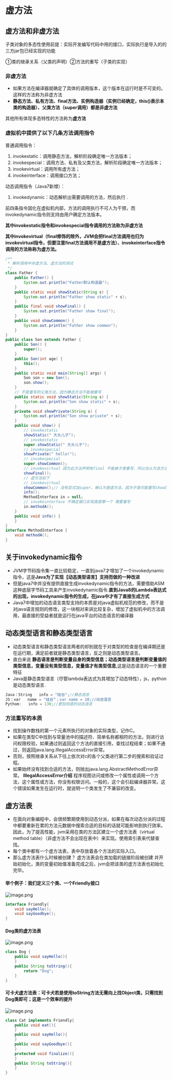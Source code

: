 # 虚方法

## 虚方法和非虚方法

子类对象的多态性使用前提：实际开发编写代码中用的接口，实际执行是导入的的三方jar包已经实现的功能

①类的继承关系（父类的声明）②方法的重写（子类的实现）

### 非虚方法

-   如果方法在编译器就确定了具体的调用版本，这个版本在运行时是不可变的。这样的方法称为非虚方法
-   **静态方法、私有方法、final方法、实例构造器（实例已经确定，this()表示本类的构造器）、父类方法（super调用）都是非虚方法**

其他所有体现多态特性的方法称为**虚方法**

### 虚拟机中提供了以下几条方法调用指令

普通调用指令：

1.  invokestatic：调用静态方法，解析阶段确定唯一方法版本；
2.  invokespecial：调用<init>方法、私有及父类方法，解析阶段确定唯一方法版本；
3.  invokevirtual：调用所有虚方法；
4.  invokeinterface：调用接口方法；

动态调用指令（Java7新增）：

1.  invokedynamic：动态解析出需要调用的方法，然后执行 .

前四条指令固化在虚拟机内部，方法的调用执行不可人为干预，而invokedynamic指令则支持由用户确定方法版本。

**其中invokestatic指令和invokespecial指令调用的方法称为非虚方法**

**其中invokevirtual（final修饰的除外，JVM会把final方法调用也归为invokevirtual指令，但要注意final方法调用不是虚方法）、invokeinterface指令调用的方法称称为虚方法。**

```java
/**
 * 解析调用中非虚方法、虚方法的测试
 */
class Father {
    public Father() {
        System.out.println("Father默认构造器");
    }
    public static void showStatic(String s) {
        System.out.println("Father show static" + s);
    }
    public final void showFinal() {
        System.out.println("Father show final");
    }
    public void showCommon() {
        System.out.println("Father show common");
    }
}
public class Son extends Father {
    public Son() {
        super();
    }
    public Son(int age) {
        this();
    }
    public static void main(String[] args) {
        Son son = new Son();
        son.show();
    }
    // 不是重写的父类方法，因为静态方法不能被重写
    public static void showStatic(String s) {
        System.out.println("Son show static" + s);
    }
    private void showPrivate(String s) {
        System.out.println("Son show private" + s);
    }
    public void show() {
        // invokestatic
        showStatic(" 大头儿子");
        // invokestatic
        super.showStatic(" 大头儿子");
        // invokespecial
        showPrivate(" hello!");
        // invokespecial
        super.showCommon();
        // invokevirtual 因为此方法声明有final 不能被子类重写，所以也认为该方法是非虚方法
        showFinal();
        // 虚方法如下
        // invokevirtual
        showCommon();// 没有显式加super，被认为是虚方法，因为子类可能重写showCommon
        info();
        MethodInterface in = null;
        // invokeinterface 不确定接口实现类是哪一个 需要重写
        in.methodA();
    }
    public void info() {
    }
}
interface MethodInterface {
    void methodA();
}
```



## 关于invokedynamic指令

-   JVM字节码指令集一直比较稳定，一直到java7才增加了一个invokedynamic指令，这是**Java为了实现【动态类型语言】支持而做的一种改进**
-   但是java7中并没有提供直接生成invokedynamic指令的方法，需要借助ASM这种底层字节码工具来产生invokedynamic指令.**直到Java8的Lambda表达式的出现，invokedynamic指令的生成，在java中才有了直接生成方式**
-   Java7中增加的动态语言类型支持的本质是对java虚拟机规范的修改，而不是对java语言规则的修改，这一块相对来讲比较复杂，增加了虚拟机中的方法调用，最直接的受益者就是运行在java平台的动态语言的编译器

 

## 动态类型语言和静态类型语言

-   动态类型语言和静态类型语言两者的却别就在于对类型的检查是在编译期还是在运行期，满足前者就是静态类型语言，反之则是动态类型语言。
-   直白来说 **静态语言是判断变量自身的类型信息；动态类型语言是判断变量值的类型信息，变量没有类型信息，变量值才有类型信息**,这是动态语言的一个重要特征
-   Java是静态类型语言（尽管lambda表达式为其增加了动态特性），js，python是动态类型语言.

```java
Java：String   info = "硅谷";//静态语言
JS：var   name = "硅谷“；var name = 10;//动态语言
Pythom:   info = 130;//更加彻底的动态语言
```

### 方法重写的本质

-   找到操作数栈的第一个元素所执行的对象的实际类型，记作C。
-   如果在类型C中找到与常量池中的描述符、简单名称都相符的方法，则进行访问权限校验，如果通过则返回这个方法的直接引用，查找过程结束；如果不通过，则返回java.lang.IllegalAccessError异常。
-   否则，按照继承关系从下往上依次对c的各个父类进行第二步的搜索和验证过程。
-   如果始终没有找到合适的方法，则抛出java.lang.AbstractMethodError异常。 **IllegalAccessError介绍** 程序视图访问或修改一个属性或调用一个方法，这个属性或方法，你没有权限访问。一般的，这个会引起编译器异常。这个错误如果发生在运行时，就说明一个类发生了不兼容的改变。

 

## 虚方法表

-   在面向对象编程中，会很频繁期使用到动态分派，如果在每次动态分派的过程中都要重新在累的方法元数据中搜索合适的目标的话就可能影响到执行效率。因此，为了提高性能，jvm采用在类的方法区建立一个虚方法表（virtual      method table）（非虚方法不会出现在表中）来实现。使用索引表来代替查找。
-   每个类中都有一个虚方法表，表中存放着各个方法的实际入口。
-   那么虚方法表什么时候被创建？ 虚方法表会在类加载的链接阶段被创建      并开始初始化，类的变量初始值准备完成之后，jvm会把该类的虚方法表也初始化完毕。



####  举个例子：我们定义三个类、一个Friendly接口

![image.png](_images/1599222012799-320fa98f-b890-42c0-aba5-99a4a45bf5aa.png)

```java
interface Friendly{
    void sayHello();
    void sayGoodbye();
}
```

#### Dog类的虚方法表

![image.png](_images/1599222015823-27881ce4-c97b-4092-ba7d-48f88b4815b2.png)

```java
class Dog {   
    public void sayHello(){
    }    
    public String toString(){
        return "Dog";
    }
}
```

#### 可卡犬虚方法表：可卡犬若是使用toString方法无需向上找Object类，只需找到Dog类即可；这是一个效率的提升

![image.png](_images/1599222016243-2543dade-5cc7-4495-bb7a-3de4ab09e783.png)

```java
class Cat implements Friendly{
    public void eat(){
    }
    public void sayHello(){
    }
    public void sayGoodbye(){
    }
    protected void finalize(){
    }
    public String toString(){
    }
}
```

 

